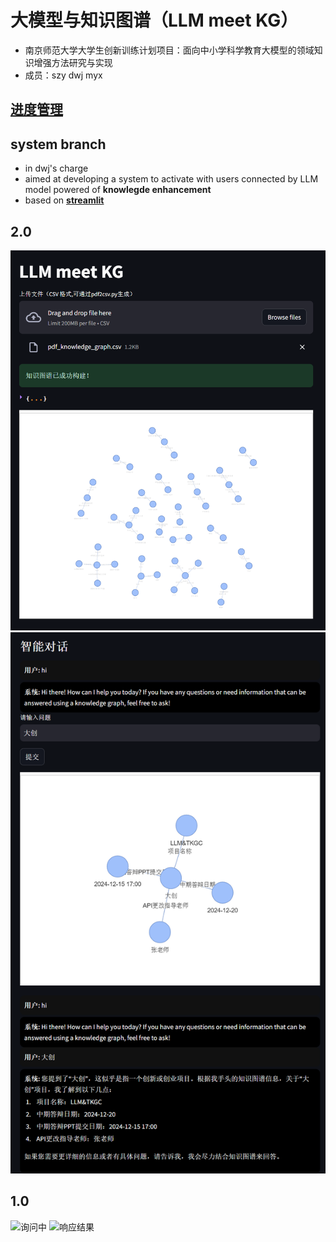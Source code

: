 # 大模型与知识图谱（LLM meet KG）
- 南京师范大学大学生创新训练计划项目：面向中小学科学教育大模型的领域知识增强方法研究与实现
- 成员：szy dwj myx

## [进度管理](https://awszyai.github.io/projects/LLM-meet-KG/LLM-meet-KG.html)

## system branch

- in dwj's charge
- aimed at developing a system to activate with users connected by LLM model powered of **knowlegde enhancement**
- based on [**streamlit**](https://docs.streamlit.io/)

## 2.0 

![alt text](images/{FF67CCF9-C359-43C5-B848-32DEEADD2071}.png)
![alt text](images/{5E931ADB-DE2C-4A8B-ADAF-3703CBEC6D24}.png)

## 1.0

<img src="https://dwj-oss.oss-cn-nanjing.aliyuncs.com/images/202404161721871.jpg" alt="询问中" />

<img src="https://dwj-oss.oss-cn-nanjing.aliyuncs.com/images/202404161721507.jpg" alt="响应结果" />
